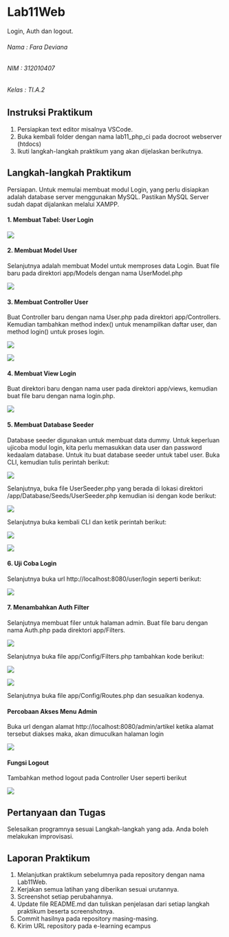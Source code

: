 # Lab11Web 
Login, Auth dan logout.

###### Nama : Fara Deviana
###### NIM : 312010407
###### Kelas : TI.A.2

## Instruksi Praktikum

1. Persiapkan text editor misalnya VSCode.
2. Buka kembali folder dengan nama lab11_php_ci pada docroot webserver (htdocs)
3. Ikuti langkah-langkah praktikum yang akan dijelaskan berikutnya.

## Langkah-langkah Praktikum

Persiapan.
Untuk memulai membuat modul Login, yang perlu disiapkan adalah database server 
menggunakan MySQL. Pastikan MySQL Server sudah dapat dijalankan melalui 
XAMPP.

#### 1. Membuat Tabel: User Login

![](img/1%20satu1.jpg)

#### 2. Membuat Model User

Selanjutnya adalah membuat Model untuk memproses data Login. Buat file baru pada 
direktori app/Models dengan nama UserModel.php

![](img/2%20models.jpg)

#### 3. Membuat Controller User

Buat Controller baru dengan nama User.php pada direktori app/Controllers.
Kemudian tambahkan method index() untuk menampilkan daftar user, dan method 
login() untuk proses login.

![](img/3%20controllers.jpg)

![](img/3a%20controllers.jpg)

#### 4. Membuat View Login

Buat direktori baru dengan nama user pada direktori app/views, kemudian buat file 
baru dengan nama login.php. 

![](img/4%20views.jpg)


#### 5. Membuat Database Seeder

Database seeder digunakan untuk membuat data dummy. Untuk keperluan ujicoba modul 
login, kita perlu memasukkan data user dan password kedaalam database. Untuk itu buat 
database seeder untuk tabel user. Buka CLI, kemudian tulis perintah berikut:


![](img/db%20seeder.jpg)

Selanjutnya, buka file UserSeeder.php yang berada di lokasi direktori 
/app/Database/Seeds/UserSeeder.php kemudian isi dengan kode berikut:

![](img/5%20userseed.jpg)


Selanjutnya buka kembali CLI dan ketik perintah berikut:

![](img/db%20seeder2.jpg)


![](img/db%20seeder3.jpg)

#### 6. Uji Coba Login

Selanjutnya buka url http://localhost:8080/user/login seperti berikut:

![](img/login%20pagebener.jpg)

#### 7. Menambahkan Auth Filter

Selanjutnya membuat filer untuk halaman admin. Buat file baru dengan nama Auth.php
pada direktori app/Filters. 

![](img/filter%20page.jpg)

Selanjutnya buka file app/Config/Filters.php tambahkan kode berikut:

![](img/filter%20page2.jpg)

![](img/filter%20page3.jpg)

Selanjutnya buka file app/Config/Routes.php dan sesuaikan kodenya.


#### Percobaan Akses Menu Admin

Buka url dengan alamat http://localhost:8080/admin/artikel ketika alamat tersebut 
diakses maka, akan dimuculkan halaman login

![](img/login%20pagebener.jpg)

#### Fungsi Logout

Tambahkan method logout pada Controller User seperti berikut

![](img/logout%20control.jpg)


## Pertanyaan dan Tugas

Selesaikan programnya sesuai Langkah-langkah yang ada. Anda boleh melakukan 
improvisasi.

## Laporan Praktikum

1. Melanjutkan praktikum sebelumnya pada repository dengan nama Lab11Web.
2. Kerjakan semua latihan yang diberikan sesuai urutannya.
3. Screenshot setiap perubahannya.
4. Update file README.md dan tuliskan penjelasan dari setiap langkah praktikum 
beserta screenshotnya.
5. Commit hasilnya pada repository masing-masing.
6. Kirim URL repository pada e-learning ecampus

